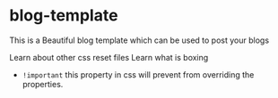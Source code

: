 # blog-template

This is a Beautiful blog template which can be used to post your blogs

Learn about other css reset files
Learn what is boxing

* `!important` this property in css will prevent from overriding the properties.